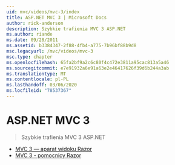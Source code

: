 ```yaml
---
uid: mvc/videos/mvc-3/index
title: ASP.NET MVC 3 | Microsoft Docs
author: rick-anderson
description: Szybkie trafienia MVC 3 ASP.NET
ms.author: riande
ms.date: 09/28/2011
ms.assetid: b3384347-2f88-4fb4-a775-7b96bf88b9d8
msc.legacyurl: /mvc/videos/mvc-3
msc.type: chapter
ms.openlocfilehash: 65fa2bf9a2c6c80f4c472e3811a95cac813a5a46
ms.sourcegitcommit: e7e91932a6e91a63e2e46417626f39d6b244a3ab
ms.translationtype: MT
ms.contentlocale: pl-PL
ms.lasthandoff: 03/06/2020
ms.locfileid: "78537367"
---
```

# <a name="aspnet-mvc-3"></a>ASP.NET MVC 3

> Szybkie trafienia MVC 3 ASP.NET

- [MVC 3 — aparat widoku Razor](mvc-3-razor-view-engine.md)
- [MVC 3 - pomocnicy Razor](mvc-3-razor-helpers.md)
